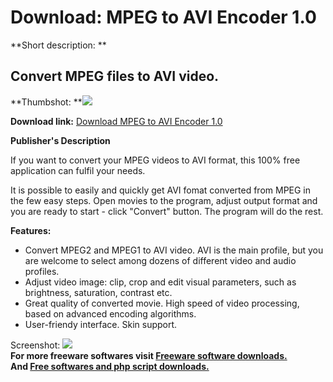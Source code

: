 # Download: MPEG to AVI Encoder 1.0

**Short description: **

## Convert MPEG files to AVI video.

  
**Thumbshot: **![](http://www.freewarefiles.com/screenshot/mpeg2aviencdr_md.jpg)   
  
**Download link:** [Download MPEG to AVI Encoder 1.0](http://freesoftwares.boysofts.com/MPEG-to-AVI-Encoder_program_74245.html)  
  

**Publisher's Description**  
  

If you want to convert your MPEG videos to AVI format, this 100% free
application can fulfil your needs.

It is possible to easily and quickly get AVI fomat converted from MPEG in the
few easy steps. Open movies to the program, adjust output format and you are
ready to start - click "Convert" button. The program will do the rest.

**Features:**

  * Convert MPEG2 and MPEG1 to AVI video. AVI is the main profile, but you are welcome to select among dozens of different video and audio profiles. 
  * Adjust video image: clip, crop and edit visual parameters, such as brightness, saturation, contrast etc. 
  * Great quality of converted movie. High speed of video processing, based on advanced encoding algorithms. 
  * User-friendy interface. Skin support. 

  
  
Screenshot: ![](http://www.freewarefiles.com/screenshot/mpeg2aviencdr.jpg)  
**For more freeware softwares visit [Freeware software downloads.](http://freesoftwares.boysofts.com/)**   
**And [Free softwares and php script downloads.](http://www.boysofts.com/)**

